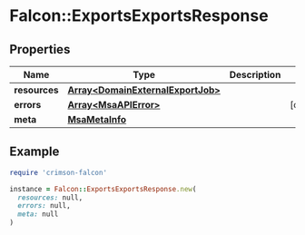 # Falcon::ExportsExportsResponse

## Properties

| Name | Type | Description | Notes |
| ---- | ---- | ----------- | ----- |
| **resources** | [**Array&lt;DomainExternalExportJob&gt;**](DomainExternalExportJob.md) |  |  |
| **errors** | [**Array&lt;MsaAPIError&gt;**](MsaAPIError.md) |  | [optional] |
| **meta** | [**MsaMetaInfo**](MsaMetaInfo.md) |  |  |

## Example

```ruby
require 'crimson-falcon'

instance = Falcon::ExportsExportsResponse.new(
  resources: null,
  errors: null,
  meta: null
)
```

